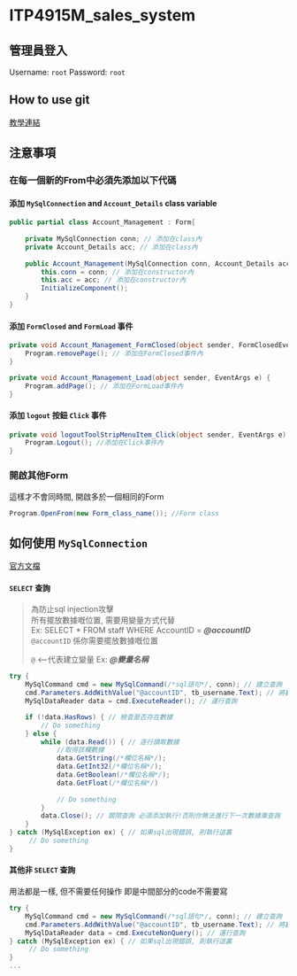 ITP4915M_sales_system
===
管理員登入
---
Username: `root` Password: `root`

How to use git
---
[教學連結](How-To-Use-Git.md)

注意事項
---
### 在每一個新的From中必須先添加以下代碼
#### 添加 `MySqlConnection` and `Account_Details` class variable
```c#
public partial class Account_Management : Form{
        
    private MySqlConnection conn; // 添加在class內
    private Account_Details acc; // 添加在class內
        
    public Account_Management(MySqlConnection conn, Account_Details acc){ // (MySqlConnection conn, Account_Details acc)添加在constructor傳入變量內
        this.conn = conn; // 添加在constructor內
        this.acc = acc; // 添加在constructor內
        InitializeComponent();
    }
}
```
#### 添加 `FormClosed` and `FormLoad` 事件
```c#
private void Account_Management_FormClosed(object sender, FormClosedEventArgs e) {
    Program.removePage(); // 添加在FormClosed事件內
}

private void Account_Management_Load(object sender, EventArgs e) {
    Program.addPage(); // 添加在FormLoad事件內
}
```
#### 添加 `logout` 按鈕 `Click` 事件
```c#
private void logoutToolStripMenuItem_Click(object sender, EventArgs e) {
    Program.Logout(); //添加在Click事件內
}
```
### 開啟其他Form
這樣才不會同時間, 開啟多於一個相同的Form
```c#
Program.OpenFrom(new Form_class_name()); //Form class
```
如何使用 `MySqlConnection`
---
[官方文檔](https://dev.mysql.com/doc/connector-net/en/connector-net-tutorials.html)
#### `SELECT` 查詢
> 為防止sql injection攻擊<br>
> 所有擺放數據嘅位置, 需要用變量方式代替<br>
> Ex: SELECT * FROM staff WHERE AccountID = ***@accountID***<br>
> `@accountID` 係你需要擺放數據嘅位置<br>
> 
> `@` <--代表建立變量 Ex: ***@變量名稱***

```c#
try {
    MySqlCommand cmd = new MySqlCommand(/*sql語句*/, conn); // 建立查詢 
    cmd.Parameters.AddWithValue("@accountID", tb_username.Text); // 將數據放入變量
    MySqlDataReader data = cmd.ExecuteReader(); // 運行查詢

    if (!data.HasRows) { // 檢查是否存在數據
        // Do something 
    } else {
        while (data.Read()) { // 逐行讀取數據
            //取得該欄數據
            data.GetString(/*欄位名稱*/); 
            data.GetInt32(/*欄位名稱*/);
            data.GetBoolean(/*欄位名稱*/);
            data.GetFloat(/*欄位名稱*/)
                        
            // Do something
        }
        data.Close(); // 關閉查詢 必須添加執行!否則你無法進行下一次數據庫查詢
    }
} catch (MySqlException ex) { // 如果sql出現錯誤, 則執行這裏
     // Do something 
}
```
#### 其他非 `SELECT` 查詢
用法都是一樣, 但不需要任何操作
即是中間部分的code不需要寫
```C#
try {
    MySqlCommand cmd = new MySqlCommand(/*sql語句*/, conn); // 建立查詢 
    cmd.Parameters.AddWithValue("@accountID", tb_username.Text); // 將數據放入變量
    MySqlDataReader data = cmd.ExecuteNonQuery(); // 運行查詢
} catch (MySqlException ex) { // 如果sql出現錯誤, 則執行這裏
     // Do something 
}
...
```
